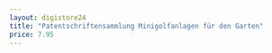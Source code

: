 ```yaml
---
layout: digistore24
title: "Patentschriftensammlung Minigolfanlagen für den Garten"
price: 7.95
---
```


